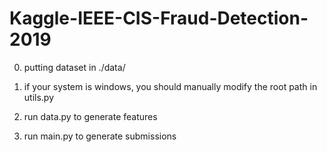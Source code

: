 # Kaggle-IEEE-CIS-Fraud-Detection-2019

0. putting dataset in ./data/

1. if your system is windows, you should manually modify the root path in utils.py

2. run data.py to generate features

3. run main.py to generate submissions
